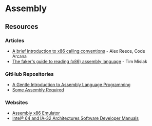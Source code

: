 # Assembly

## Resources

### Articles

* [A brief introduction to x86 calling conventions](https://codearcana.com/posts/2013/05/21/a-brief-introduction-to-x86-calling-conventions.html) - Alex Reece, Code Arcana
* [The faker's guide to reading (x86) assembly language](https://www.timdbg.com/posts/fakers-guide-to-assembly/) - Tim Misiak

### GitHub Repositories

* [A Gentle Introduction to Assembly Language Programming](https://github.com/pkivolowitz/asm\_book)
* [Some Assembly Required](https://github.com/hackclub/some-assembly-required)

### Websites

* [Assembly x86 Emulator](https://carlosrafaelgn.com.br/Asm86/)
* [Intel® 64 and IA-32 Architectures Software Developer Manuals](https://www.intel.com/content/www/us/en/developer/articles/technical/intel-sdm.html)
